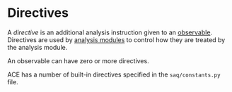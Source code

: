 # Directives

A *directive* is an additional analysis instruction given to an [observable](observable.md). Directives are used by [analysis modules](analysis_module.md) to control how they are treated by the analysis module.

An observable can have zero or more directives.

ACE has a number of built-in directives specified in the `saq/constants.py` file.
